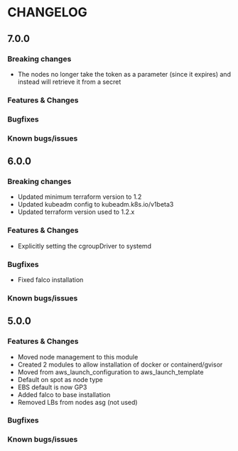 # CHANGELOG

## 7.0.0

### Breaking changes

- The nodes no longer take the token as a parameter (since it expires) and instead will retrieve it from a secret

### Features & Changes

### Bugfixes

### Known bugs/issues

## 6.0.0

### Breaking changes

- Updated minimum terraform version to 1.2
- Updated kubeadm config to kubeadm.k8s.io/v1beta3
- Updated terraform version used to 1.2.x

### Features & Changes

- Explicitly setting the cgroupDriver to systemd

### Bugfixes

- Fixed falco installation

### Known bugs/issues

## 5.0.0

### Features & Changes

- Moved node management to this module
- Created 2 modules to allow installation of docker or containerd/gvisor
- Moved from aws_launch_configuration to aws_launch_template
- Default on spot as node type
- EBS default is now GP3
- Added falco to base installation
- Removed LBs from nodes asg (not used)

### Bugfixes

### Known bugs/issues
